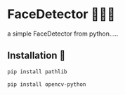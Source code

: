 # FaceDetector 🧑🏻‍💻
a simple FaceDetector from python.....

## Installation 📩

```bash
pip install pathlib
```

```bash
pip install opencv-python
```
